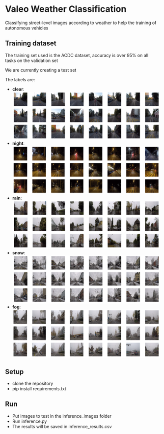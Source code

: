 # Valeo Weather Classification
Classifying street-level images according to weather to help the training of autonomous vehicles

## Training dataset
The training set used is the ACDC dataset, accuracy is over 95% on all tasks on the validation set

We are currently creating a test set

The labels are:
- **clear**:
![](dataset_images/acdc_clear.PNG)
- **night**:
![](dataset_images/acdc_night.PNG)
- **rain**:
![](dataset_images/acdc_rain.PNG)
- **snow**:
![](dataset_images/acdc_snow.PNG)
- **fog**:
![](dataset_images/acdc_fog.PNG)

## Setup
- clone the repository
- pip install requirements.txt

## Run
- Put images to test in the inference_images folder
- Run inference.py
- The results will be saved in inference_results.csv